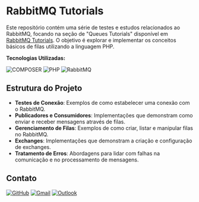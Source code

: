 # RabbitMQ Tutorials

Este repositório contém uma série de testes e estudos relacionados ao RabbitMQ, focando na seção de "Queues Tutorials" disponível em [RabbitMQ Tutorials](https://www.rabbitmq.com/tutorials). O objetivo é explorar e implementar os conceitos básicos de filas utilizando a linguagem PHP.

**Tecnologias Utilizadas:**

![COMPOSER](https://img.shields.io/badge/Composer-885630?style=for-the-badge&logo=Composer&logoColor=white)
![PHP](https://img.shields.io/badge/PHP-777BB4?style=for-the-badge&logo=php&logoColor=white)
![RabbitMQ](https://img.shields.io/badge/Rabbitmq-FF6600?style=for-the-badge&logo=rabbitmq&logoColor=white)

## Estrutura do Projeto

- **Testes de Conexão**: Exemplos de como estabelecer uma conexão com o RabbitMQ.
- **Publicadores e Consumidores**: Implementações que demonstram como enviar e receber mensagens através de filas.
- **Gerenciamento de Filas**: Exemplos de como criar, listar e manipular filas no RabbitMQ.
- **Exchanges**: Implementações que demonstram a criação e configuração de exchanges.
- **Tratamento de Erros**: Abordagens para lidar com falhas na comunicação e no processamento de mensagens.

## Contato

[![GitHub](https://img.shields.io/badge/GitHub-100000?style=for-the-badge&logo=github&logoColor=white)](https://github.com/edssaac)
[![Gmail](https://img.shields.io/badge/Gmail-D14836?style=for-the-badge&logo=gmail&logoColor=white)](mailto:edssaac@gmail.com)
[![Outlook](https://img.shields.io/badge/Outlook-0078D4?style=for-the-badge&logo=microsoft-outlook&logoColor=white)](mailto:edssaac@outlook.com)

